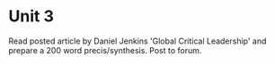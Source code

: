 # Unit 3

Read posted article by Daniel Jenkins 'Global Critical Leadership' and prepare a 200 word precis/synthesis. Post to forum.

